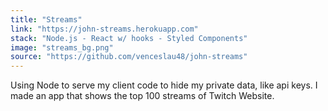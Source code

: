 ```yaml
---
title: "Streams"
link: "https://john-streams.herokuapp.com"
stack: "Node.js - React w/ hooks - Styled Components"
image: "streams_bg.png"
source: "https://github.com/venceslau48/john-streams"
---
```


Using Node to serve my client code to hide my private data, like api keys. I made an app that shows the top 100 streams of Twitch Website.
